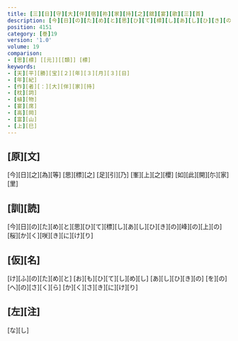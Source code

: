 ```yaml
---
title: [三][日][守][大][伴][宿][祢][家][持][之][舘][宴][歌][三][首]
description: [今][日][の][た][め][と][思][ひ][て][標][し][あ][し][ひ][き][の][峰][の][上][の][桜][か][く][咲][き][に][け][り]
position: 4151
category: [巻]19
version: '1.0'
volume: 19
comparison:
- [思][標] [[元]][[類]] [標]
keywords:
- [天][平][勝][宝][２][年][３][月][３][日]
- [年][紀]
- [作][者][：][大][伴][家][持]
- [枕][詞]
- [植][物]
- [宴][席]
- [高][岡]
- [富][山]
- [上][巳]
---
```


## [原][文]

[今][日][之][為][等] [思][標][之] [足][引][乃] [峯][上][之][櫻] [如][此][開][尓][家][里]

## [訓][読]

[今][日][の][た][め][と][思][ひ][て][標][し][あ][し][ひ][き][の][峰][の][上][の][桜][か][く][咲][き][に][け][り]

## [仮][名]

[け][ふ][の][た][め][と] [お][も][ひ][て][し][め][し] [あ][し][ひ][き][の] [を][の][へ][の][さ][く][ら] [か][く][さ][き][に][け][り]

## [左][注]

[な][し]
